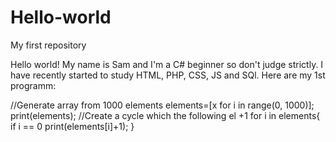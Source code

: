 # Hello-world
My first repository

Hello world!
My name is Sam and I'm a С# beginner so don't judge strictly. I have recently started to study HTML, PHP, CSS, JS and SQl.
Here are my 1st programm:

//Generate array from 1000 elements
elements=[x for i in range(0, 1000)];
print(elements);
//Create a cycle which the following el +1
for i in elements{
if i == 0
print(elements[i]+1);
}
